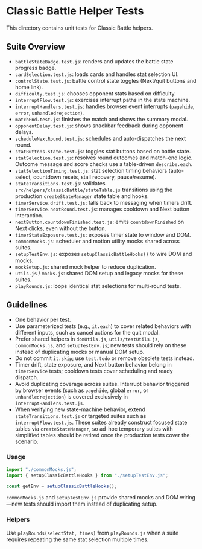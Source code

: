 # Classic Battle Helper Tests

This directory contains unit tests for Classic Battle helpers.

## Suite Overview

- `battleStateBadge.test.js`: renders and updates the battle state progress badge.
- `cardSelection.test.js`: loads cards and handles stat selection UI.
- `controlState.test.js`: battle control state toggles (Next/quit buttons and home link).
- `difficulty.test.js`: chooses opponent stats based on difficulty.
- `interruptFlow.test.js`: exercises interrupt paths in the state machine.
- `interruptHandlers.test.js`: handles browser event interrupts (`pagehide`, `error`, `unhandledrejection`).
- `matchEnd.test.js`: finishes the match and shows the summary modal.
- `opponentDelay.test.js`: shows snackbar feedback during opponent delays.
- `scheduleNextRound.test.js`: schedules and auto-dispatches the next round.
- `statButtons.state.test.js`: toggles stat buttons based on battle state.
- `statSelection.test.js`: resolves round outcomes and match-end logic. Outcome message and score checks use a table-driven `describe.each`.
- `statSelectionTiming.test.js`: stat selection timing behaviors (auto-select, countdown resets, stall recovery, pause/resume).
- `stateTransitions.test.js`: validates `src/helpers/classicBattle/stateTable.js` transitions using the production `createStateManager` state table and hooks.
- `timerService.drift.test.js`: falls back to messaging when timers drift.
- `timerService.nextRound.test.js`: manages cooldown and Next button interaction.
- `nextButton.countdownFinished.test.js`: emits `countdownFinished` on Next clicks, even without the button.
- `timerStateExposure.test.js`: exposes timer state to window and DOM.
- `commonMocks.js`: scheduler and motion utility mocks shared across suites.
- `setupTestEnv.js`: exposes `setupClassicBattleHooks()` to wire DOM and mocks.
- `mockSetup.js`: shared mock helper to reduce duplication.
- `utils.js` / `mocks.js`: shared DOM setup and legacy mocks for these suites.
- `playRounds.js`: loops identical stat selections for multi-round tests.

## Guidelines

- One behavior per test.
- Use parameterized tests (e.g., `it.each`) to cover related behaviors with different inputs, such as cancel actions for the quit modal.
- Prefer shared helpers in `domUtils.js`, `utils/testUtils.js`, `commonMocks.js`, and `setupTestEnv.js`; new tests should rely on these instead of duplicating mocks or manual DOM setup.
- Do not commit `it.skip`; use `test.todo` or remove obsolete tests instead.
- Timer drift, state exposure, and Next button behavior belong in `timerService` tests; cooldown tests cover scheduling and ready dispatch.
- Avoid duplicating coverage across suites. Interrupt behavior triggered by browser events (such as `pagehide`, global `error`, or `unhandledrejection`) is covered exclusively in `interruptHandlers.test.js`.
- When verifying new state-machine behavior, extend `stateTransitions.test.js` or targeted suites such as `interruptFlow.test.js`. These suites already construct focused state tables via `createStateManager`, so ad-hoc temporary suites with simplified tables should be retired once the production tests cover the scenario.

### Usage

```js
import "./commonMocks.js";
import { setupClassicBattleHooks } from "./setupTestEnv.js";

const getEnv = setupClassicBattleHooks();
```

`commonMocks.js` and `setupTestEnv.js` provide shared mocks and DOM wiring—new tests should import them instead of duplicating setup.

### Helpers

Use `playRounds(selectStat, times)` from `playRounds.js` when a suite requires repeating the same stat selection multiple times.
